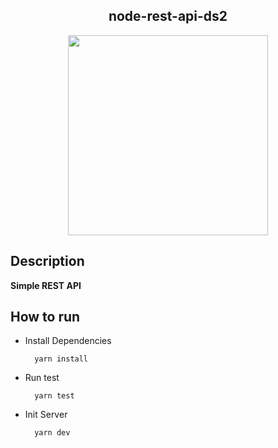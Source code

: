 
<div align=center>
  <h2>node-rest-api-ds2</h2>
  <img src="https://upload.wikimedia.org/wikipedia/commons/thumb/d/d9/Node.js_logo.svg/590px-Node.js_logo.svg.png" style="width:320px;"/>
</div>

## Description
  **Simple REST API**
## How to run
* Install Dependencies

        yarn install
* Run test

        yarn test
* Init Server

        yarn dev
      
